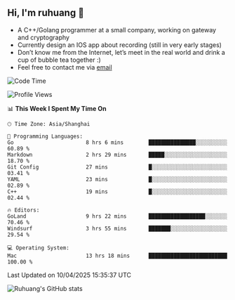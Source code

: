 ## Hi, I'm ruhuang 👋

- A C++/Golang programmer at a small company, working on gateway and cryptography
- Currently design an IOS app about recording (still in very early stages)
- Don’t know me from the Internet, let’s meet in the real world and drink a cup of bubble tea together :)
- Feel free to contact me via [email](mailto:ruhuang2001@gmail.com)
<!--START_SECTION:waka-->
![Code Time](http://img.shields.io/badge/Code%20Time-433%20hrs%2039%20mins-blue)

![Profile Views](http://img.shields.io/badge/Profile%20Views-0-blue)

📊 **This Week I Spent My Time On** 

```text
🕑︎ Time Zone: Asia/Shanghai

💬 Programming Languages: 
Go                       8 hrs 6 mins        ███████████████░░░░░░░░░░   60.89 % 
Markdown                 2 hrs 29 mins       █████░░░░░░░░░░░░░░░░░░░░   18.70 % 
Git Config               27 mins             █░░░░░░░░░░░░░░░░░░░░░░░░   03.41 % 
YAML                     23 mins             █░░░░░░░░░░░░░░░░░░░░░░░░   02.89 % 
C++                      19 mins             █░░░░░░░░░░░░░░░░░░░░░░░░   02.44 % 

🔥 Editors: 
GoLand                   9 hrs 22 mins       ██████████████████░░░░░░░   70.46 % 
Windsurf                 3 hrs 55 mins       ███████░░░░░░░░░░░░░░░░░░   29.54 % 

💻 Operating System: 
Mac                      13 hrs 18 mins      █████████████████████████   100.00 % 
```


 Last Updated on 10/04/2025 15:35:37 UTC
<!--END_SECTION:waka-->

![Ruhuang's GitHub stats](https://github-readme-stats.vercel.app/api?username=ruhuang2001&count_private=true&hide_title=true&show_icons=true&theme=vue)

